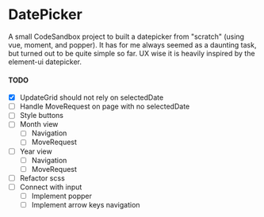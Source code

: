 # DatePicker

A small CodeSandbox project to built a datepicker from "scratch" (using vue, moment, and popper). It has for me always seemed as a daunting task, but turned out to be quite simple so far.
UX wise it is heavily inspired by the element-ui datepicker.

#### TODO

- [x] UpdateGrid should not rely on selectedDate
- [ ] Handle MoveRequest on page with no selectedDate
- [ ] Style buttons
- [ ] Month view
  - [ ] Navigation
  - [ ] MoveRequest
- [ ] Year view
  - [ ] Navigation
  - [ ] MoveRequest
- [ ] Refactor scss
- [ ] Connect with input
  - [ ] Implement popper
  - [ ] Implement arrow keys navigation
